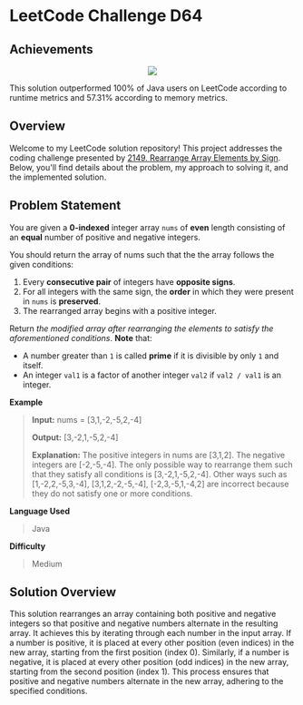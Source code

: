  

# LeetCode Challenge D64
## Achievements


<p align="center">
  <img src="https://i.postimg.cc/PJBC0RYq/image.png">
</p>


This solution outperformed 100% of Java users on LeetCode according to runtime metrics and 57.31% according to memory metrics.


## Overview

Welcome to my LeetCode solution repository! This project addresses the coding challenge presented by [2149. Rearrange Array Elements by Sign](https://leetcode.com/problems/rearrange-array-elements-by-sign/). Below, you'll find details about the problem, my approach to solving it, and the implemented solution.

## Problem Statement
You are given a  **0-indexed**  integer array  `nums`  of  **even**  length consisting of an  **equal**  number of positive and negative integers.

You should return the array of nums such that the the array follows the given conditions:

1.  Every  **consecutive pair**  of integers have  **opposite signs**.
2.  For all integers with the same sign, the  **order**  in which they were present in  `nums`  is  **preserved**.
3.  The rearranged array begins with a positive integer.

Return  _the modified array after rearranging the elements to satisfy the aforementioned conditions_.
**Note**  that:
-   A number greater than  `1`  is called  **prime**  if it is divisible by only  `1`  and itself.
-   An integer  `val1`  is a factor of another integer  `val2`  if  `val2 / val1`  is an integer.

**Example**
>**Input:** nums = [3,1,-2,-5,2,-4]
>
>**Output:** [3,-2,1,-5,2,-4]
>
>**Explanation:**
The positive integers in nums are [3,1,2]. The negative integers are [-2,-5,-4].
The only possible way to rearrange them such that they satisfy all conditions is [3,-2,1,-5,2,-4].
Other ways such as [1,-2,2,-5,3,-4], [3,1,2,-2,-5,-4], [-2,3,-5,1,-4,2] are incorrect because they do not satisfy one or more conditions.

**Language Used**
> Java

**Difficulty**
> Medium

## Solution Overview

This solution rearranges an array containing both positive and negative integers so that positive and negative numbers alternate in the resulting array. It achieves this by iterating through each number in the input array. If a number is positive, it is placed at every other position (even indices) in the new array, starting from the first position (index 0). Similarly, if a number is negative, it is placed at every other position (odd indices) in the new array, starting from the second position (index 1). This process ensures that positive and negative numbers alternate in the new array, adhering to the specified conditions.
